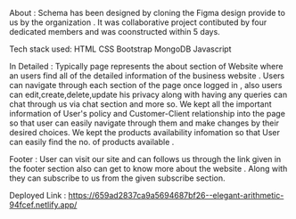 About :
Schema has been designed by cloning the Figma design provide to us by the organization . It was collaborative project contibuted by four dedicated members and was coonstructed within 5 days.

Tech stack used:
HTML
CSS
Bootstrap
MongoDB
Javascript


In Detailed :
Typically page represents the about section of Website where an users find all of the detailed information of the business website .
Users can navigate through each section of the page once logged in , also users can edit,create,delete,update his privacy along with having any queries can chat through us via chat section and more so.
We kept all the important information of User's policy and Customer-Client relationship into the page so that user can easily navigate through them and make changes by their desired choices.
We kept the products availability infomation so that User can easily find the no. of products available .

Footer :
User can visit our site and can follows us through the link given in the footer section also can get to know more about the website .
Along with they can subscribe to us from the given subscribe section.

Deployed Link :
https://659ad2837ca9a5694687bf26--elegant-arithmetic-94fcef.netlify.app/
